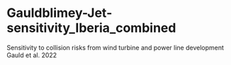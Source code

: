 # Gauldblimey-Jet-sensitivity_Iberia_combined
Sensitivity to collision risks from wind turbine and power line development Gauld et al. 2022 
